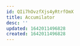 ```yaml
---
id: QIi7hOvzfXjs4yRtrfOmX
title: Accumilator
desc: ''
updated: 1642011496828
created: 1642011496828
---
```


